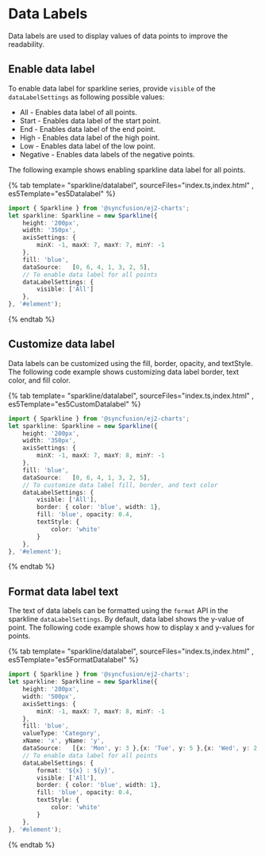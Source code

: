 # Data Labels

Data labels are used to display values of data points to improve the readability.

## Enable data label

To enable data label for sparkline series, provide `visible` of the `dataLabelSettings` as following possible values:

* All - Enables data label of  all points.
* Start - Enables data label of the start point.
* End - Enables data label of the end point.
* High - Enables data label of the high point.
* Low - Enables data label of the low point.
* Negative - Enables data labels of the negative points.

The following example shows enabling sparkline data label for all points.

{% tab template= "sparkline/datalabel", sourceFiles="index.ts,index.html" , es5Template="es5Datalabel" %}

```typescript
import { Sparkline } from '@syncfusion/ej2-charts';
let sparkline: Sparkline = new Sparkline({
    height: '200px',
    width: '350px',
    axisSettings: {
        minX: -1, maxX: 7, maxY: 7, minY: -1
    },
    fill: 'blue',
    dataSource:   [0, 6, 4, 1, 3, 2, 5],
    // To enable data label for all points
    dataLabelSettings: {
        visible: ['All']
    },
}, '#element');
```

{% endtab %}

## Customize data label

Data labels can be customized using the fill, border, opacity, and textStyle. The following code example shows customizing data label border, text color, and fill color.

{% tab template= "sparkline/datalabel", sourceFiles="index.ts,index.html" , es5Template="es5CustomDatalabel" %}

```typescript
import { Sparkline } from '@syncfusion/ej2-charts';
let sparkline: Sparkline = new Sparkline({
    height: '200px',
    width: '350px',
    axisSettings: {
        minX: -1, maxX: 7, maxY: 8, minY: -1
    },
    fill: 'blue',
    dataSource:   [0, 6, 4, 1, 3, 2, 5],
    // To customize data label fill, border, and text color
    dataLabelSettings: {
        visible: ['All'],
        border: { color: 'blue', width: 1},
        fill: 'blue', opacity: 0.4,
        textStyle: {
            color: 'white'
        }
    },
}, '#element');
```

{% endtab %}

## Format data label text

The text of data labels can be formatted using the `format` API in the sparkline `dataLabelSettings`. By default, data label shows the y-value of point. The following code example shows how to display x and y-values for points.

{% tab template= "sparkline/datalabel", sourceFiles="index.ts,index.html" , es5Template="es5FormatDatalabel" %}

```typescript
import { Sparkline } from '@syncfusion/ej2-charts';
let sparkline: Sparkline = new Sparkline({
    height: '200px',
    width: '500px',
    axisSettings: {
        minX: -1, maxX: 7, maxY: 8, minY: -1
    },
    fill: 'blue',
    valueType: 'Category',
    xName: 'x', yName: 'y',
    dataSource:   [{x: 'Mon', y: 3 },{x: 'Tue', y: 5 },{x: 'Wed', y: 2 },{x: 'Thu', y: 4 },{x: 'Fri', y: 6 },],
    // To enable data label for all points
    dataLabelSettings: {
        format: '${x} : ${y}',
        visible: ['All'],
        border: { color: 'blue', width: 1},
        fill: 'blue', opacity: 0.4,
        textStyle: {
            color: 'white'
        }
    },
}, '#element');
```

{% endtab %}